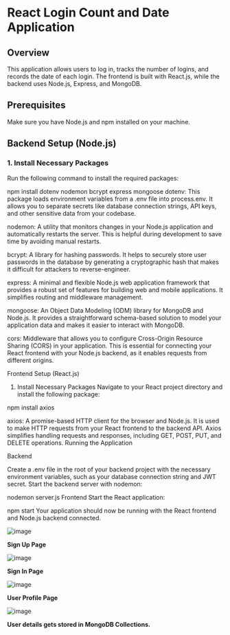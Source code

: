 # React Login Count and Date Application

## Overview
This application allows users to log in, tracks the number of logins, and records the date of each login. The frontend is built with React.js, while the backend uses Node.js, Express, and MongoDB. 

## Prerequisites
Make sure you have Node.js and npm installed on your machine.

## Backend Setup (Node.js)

### 1. Install Necessary Packages
Run the following command to install the required packages:

npm install dotenv nodemon bcrypt express mongoose 
dotenv: This package loads environment variables from a .env file into process.env. It allows you to separate secrets like database connection strings, API keys, and other sensitive data from your codebase.

nodemon: A utility that monitors changes in your Node.js application and automatically restarts the server. This is helpful during development to save time by avoiding manual restarts.

bcrypt: A library for hashing passwords. It helps to securely store user passwords in the database by generating a cryptographic hash that makes it difficult for attackers to reverse-engineer.

express: A minimal and flexible Node.js web application framework that provides a robust set of features for building web and mobile applications. It simplifies routing and middleware management.

mongoose: An Object Data Modeling (ODM) library for MongoDB and Node.js. It provides a straightforward schema-based solution to model your application data and makes it easier to interact with MongoDB.

cors: Middleware that allows you to configure Cross-Origin Resource Sharing (CORS) in your application. This is essential for connecting your React frontend with your Node.js backend, as it enables requests from different origins.

Frontend Setup (React.js)
1. Install Necessary Packages
Navigate to your React project directory and install the following package:

npm install axios

axios: A promise-based HTTP client for the browser and Node.js. It is used to make HTTP requests from your React frontend to the backend API. Axios simplifies handling requests and responses, including GET, POST, PUT, and DELETE operations.
Running the Application

Backend

Create a .env file in the root of your backend project with the necessary environment variables, such as your database connection string and JWT secret.
Start the backend server with nodemon:

nodemon server.js
Frontend
Start the React application:

npm start
Your application should now be running with the React frontend and Node.js backend connected.


![image](https://github.com/user-attachments/assets/fe7c7696-ece5-4d5d-a10a-99ce9b2bb143)


**Sign Up Page**


![image](https://github.com/user-attachments/assets/bacd595f-529a-413f-a01b-a4a81658b9c3)


**Sign In Page**

![image](https://github.com/user-attachments/assets/c87dd346-5aa6-4a36-be99-fd266b340b9e)


**User Profile Page**

![image](https://github.com/user-attachments/assets/e87a9043-1f20-418b-ab13-2dfaf3b5f42f)


**User details gets stored in MongoDB Collections.**





